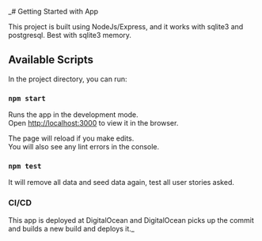 _# Getting Started with App

This project is built using NodeJs/Express, and it works with sqlite3 and postgresql. Best with sqlite3 memory. 

## Available Scripts

In the project directory, you can run:

### `npm start`

Runs the app in the development mode.\
Open [http://localhost:3000](http://localhost:3000) to view it in the browser.

The page will reload if you make edits.\
You will also see any lint errors in the console.

### `npm test`

It will remove all data and seed data again, test all user stories asked.


### CI/CD

This app is deployed at DigitalOcean and DigitalOcean picks up the commit and builds a new build and deploys it._
